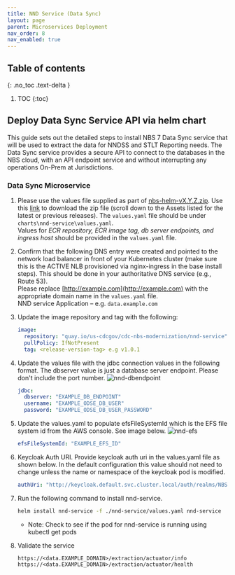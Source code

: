 ```yaml
---
title: NND Service (Data Sync)
layout: page
parent: Microservices Deployment
nav_order: 8
nav_enabled: true
---
```


## Table of contents
{: .no_toc .text-delta }

1. TOC
{:toc}

## Deploy Data Sync Service API via helm chart
This guide sets out the detailed steps to install NBS 7 Data Sync service that will be used to extract the data for NNDSS and STLT Reporting needs. The Data Sync service provides a secure API to connect to the databases in the NBS cloud, with an API endpoint service and without interrupting any operations On-Prem at Jurisdictions.

### Data Sync Microservice

1. Please use the values file supplied as part of [nbs-helm-vX.Y.Z.zip](https://github.com/CDCgov/nbs-helm/releases). Use this [link](https://github.com/CDCgov/nbs-helm/releases) to download the zip file (scroll down to the Assets listed for the latest or previous releases). The `values.yaml` file should be under `charts\nnd-service\values.yaml`.  
   Values for *ECR repository, ECR image tag, db server endpoints, and ingress host* should be provided in the `values.yaml` file.

2. Confirm that the following DNS entry were created and pointed to the network load balancer in front of your Kubernetes cluster (make sure this is the ACTIVE NLB provisioned via nginx-ingress in the base install steps). This should be done in your authoritative DNS service (e.g., Route 53).  
   Please replace [http://example.com](http://example.com) with the appropriate domain name in the `values.yaml` file.  
   NND service Application – e.g. `data.example.com`

3. Update the image repository and tag with the following:

   ```yaml
   image:
     repository: "quay.io/us-cdcgov/cdc-nbs-modernization/nnd-service"
     pullPolicy: IfNotPresent
     tag: <release-version-tag> e.g v1.0.1
   ```

4. Update the values file with the jdbc connection values in the following format. The dbserver value is just a database server endpoint. Please don't include the port number.
   ![nnd-dbendpoint](/NEDSS-SystemAdminGuide/docs/6_microservices_deployment/images/nnd-dbendpoint.png)
   
   ```yaml
   jdbc:
     dbserver: "EXAMPLE_DB_ENDPOINT"
     username: "EXAMPLE_ODSE_DB_USER"
     password: "EXAMPLE_ODSE_DB_USER_PASSWORD"
   ```
5. Update the values.yaml to populate efsFileSystemId which is the EFS file system id from the AWS console. See image below.
   ![nnd-efs](/NEDSS-SystemAdminGuide/docs/6_microservices_deployment/images/nnd-efsid.png)   

   ```yaml
   efsFileSystemId: "EXAMPLE_EFS_ID"
   ```
6. Keycloak Auth URI. Provide keycloak auth uri in the values.yaml file as shown below. In the default configuration this value should not need to change unless the name or namespace of the keycloak pod is modified.
   ```yaml
   authUri: "http://keycloak.default.svc.cluster.local/auth/realms/NBS"
   ```
7. Run the following command to install nnd-service.
   ```bash
   helm install nnd-service -f ./nnd-service/values.yaml nnd-service
   ```
   - Note: Check to see if the pod for nnd-service is running using kubectl get pods
8. Validate the service
   ```
   https://<data.EXAMPLE_DOMAIN>/extraction/actuator/info
   https://<data.EXAMPLE_DOMAIN>/extraction/actuator/health
   ```
